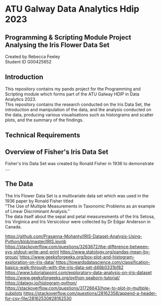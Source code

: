 # ATU Galway Data Analytics Hdip 2023  
## Programming & Scripting Module Project Analysing the Iris Flower Data Set  
Created by Rebecca Feeley   
Student ID G00425652  

## Introduction
This repository contains my pands project for the Programming and Scripting module which forms part of the ATU Galway HDIP in Data Analytics 2023.   
This repository contains the research conducted on the Iris Data Set, the introduction and manipulation of the data, and the analysis conducted on the data, producing various visualisations such as historgrams and scatter plots, and the summary of the findings.  

## Technical Requirements

## Overview of Fisher's Iris Data Set
Fisher's Iris Data Set was created by Ronald Fisher in 1936 to demonstrate ....

## The Data
The Iris Flower Data Set is a multivariate data set which was used in the 1936 paper by Ronald Fisher titled  
"The Use of Multiple Measurements in Taxonomic Problems as an example of Linear Discriminant Analysis."  
The data itself about the sepal and petal measuresments of the Iris Setosa, Iris Virginica and Iris Versicolour were collected by Dr Edgar Anderson in Canada.  



https://github.com/Prasanna-Mohanty/IRIS-Dataset-Analysis-Using-Python/blob/master/IRIS.ipynb
https://stackoverflow.com/questions/3263672/the-difference-between-sys-stdout-write-and-print
https://www.statology.org/pandas-mean-by-group/
https://www.geeksforgeeks.org/box-plot-and-histogram-exploration-on-iris-data/
https://towardsdatascience.com/classification-basics-walk-through-with-the-iris-data-set-d46b0331bf82
https://www.tutorialspoint.com/exploratory-data-analysis-on-iris-dataset
https://www.geeksforgeeks.org/python-seaborn-tutorial/
https://datagy.io/histogram-python/
https://stackoverflow.com/questions/31726643/how-to-plot-in-multiple-subplots
https://stackoverflow.com/questions/28162358/append-a-header-for-csv-file/28162530#28162530
